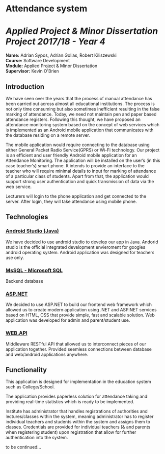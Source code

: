 # Attendance system

# *Applied Project & Minor Dissertation Project 2017/18 - Year 4*

**Name:** Adrian Sypos, Adrian Golias, Robert Kiliszewski </br>
**Course:** Software Development </br>
**Module:** Applied Project & Minor Dissertation </br>
**Supervisor:** Kevin O'Brien </br>

## Introduction

We have seen over the years that the process of manual attendance has been carried out across almost all educational institutions. The process is not only time consuming but also sometimes inefficient resulting in the false marking of attendance. Today, we need not maintain pen and paper based attendance registers. Following this thought, we have proposed an attendance monitoring system based on the concept of web services which is implemented as an Android mobile application that communicates with the database residing on a remote server. 

The mobile application would require connecting to the database using either General Packet Radio Service(GPRS) or Wi-Fi technology. Our project is an efficient and user friendly Android mobile application for an Attendance Monitoring. The application will be installed on the user’s (in this case teacher’s) smart phone. It intends to provide an interface to the teacher who will require minimal details to input for marking of attendance of a particular class of students. Apart from that, the application would support strong user authentication and quick transmission of data via the web service. 

Lecturers will login to the phone application and get connected to the server. After login, they will take attendance using mobile phone.

## Technologies

### [Android Studio (Java)](https://developer.android.com/studio/index.html)
We have decided to use android studio to develop our app in Java. Andorid studio is the official integrated development envieroment for googles android operating system. Android application was designed for teachers use only.

### [MsSQL - Microsoft SQL]()
Backend database

### [ASP.NET](https://www.asp.net/)
We decided to use ASP.NET to build our frontend web framework which allowed us to create modern application using .NET and ASP.NET services based on HTML, CSS that provide simple, fast and scalable solution. Web application was developed for admin and parent/student use.

### [WEB.API](https://www.asp.net/web-api)
Middleware RESTful API that allowed us to interconnect pieces of our application together. Provided seemless connections between database and web/android applications anywhere.

## Functionality
This application is designed for implementation in the education system such as College/School. 

The application provides paperless solution for attendance taking and 
providing real-time statistics which is ready to be implemented. 

Institute has administrator that handles registrations of authorities and lectures/classes within the system, meaning administrator has to register individual teachers and students within the system and assigns them to classes. Credentials are provided for individual teachers (& and parents when registering student) upon registration that allow for further authentication into the system. 

to be continued...





